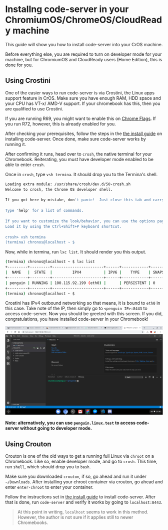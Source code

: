 # Installng code-server in your ChromiumOS/ChromeOS/CloudReady machine

This guide will show you how to install code-server into your CrOS machine.

Before everything else, you are required to turn on developer mode for your machine, but for ChromiumOS and CloudReady users (Home Edition), this is done for you.

## Using Crostini

One of the easier ways to run code-server is via Crostini, the Linux apps support feature in CrOS. Make sure you have enough RAM, HDD space and your CPU has VT-x/ AMD-V support. If your chromebook has this, then you are qualified to use Crostini.

If you are running R69, you might want to enable this on [Chrome Flags](chrome://flags/#enable-experimental-crostini-ui). If you run R72, however, this is already enabled for you.

After checking your prerequisites, follow the steps in the [the install guide](index.md) on installing code-server. Once done, make sure code-server works by running it.

After confirming it runs, head over to `crosh`, the native terminal for your Chromebook. Reiterating, you must have developer mode enabled to be able to enter `crosh`.

Once in `crosh`, type `vsh termina`. It should drop you to the Termina's shell.

```bash
Loading extra module: /usr/share/crosh/dev.d/50-crosh.sh
Welcome to crosh, the Chrome OS developer shell.

If you got here by mistake, don't panic!  Just close this tab and carry on.

Type 'help' for a list of commands.

If you want to customize the look/behavior, you can use the options page.
Load it by using the Ctrl+Shift+P keyboard shortcut.

crosh> vsh termina
(termina) chronos@localhost ~ $
```
Now, while in termina, run `lxc list`. It should render you this output.

```bash
(termina) chronos@localhost ~ $ lxc list
+---------+---------+-----------------------+------+------------+-----------+
|  NAME   |  STATE  |         IPV4          | IPV6 |    TYPE    | SNAPSHOTS |
+---------+---------+-----------------------+------+------------+-----------+
| penguin | RUNNING | 100.115.92.199 (eth0) |      | PERSISTENT | 0         |
+---------+---------+-----------------------+------+------------+-----------+
(termina) chronos@localhost ~ $ 
```

Crostini has IPv4 outbound networking so that means, it is bound to `eth0` in this case. Take note of the IP, then simply go to `<penguin IP>:8443` to access code-server. Now you should be greeted with this screen. If you did, congratulations, you have installed code-server in your Chromebook!

![code-server on Chromebook](../assets/cros.png)

**Note: alternatively, you can use `penguin.linux.test` to access code-server without going to developer mode.**

## Using Crouton

Crouton is one of the old ways to get a running full Linux via `chroot` on a Chromebook. Like so, enable developer mode, and go to `crosh`. This time, run `shell`, which should drop you to `bash`.

Make sure you downloaded `crouton`, if so, go ahead and run it under `~/Downloads`. After installing your chroot container via crouton, go ahead and enter `enter-chroot` to enter your container.

Follow the instructions set in [the install guide](index.md) to install code-server. After that is done, run `code-server` and verify it works by going to `localhost:8443`.

> At this point in writing, `localhost` seems to work in this method. However, the author is not sure if it applies still to newer Chromebooks.
